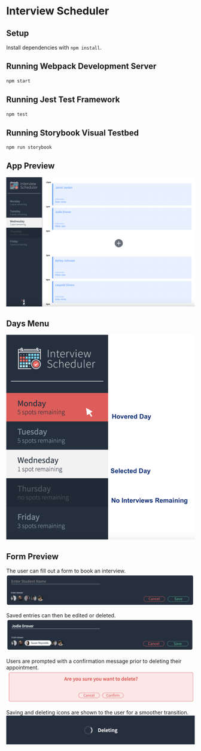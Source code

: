 # Interview Scheduler

## Setup

Install dependencies with `npm install`.

## Running Webpack Development Server

```sh
npm start
```

## Running Jest Test Framework

```sh
npm test
```

## Running Storybook Visual Testbed

```sh
npm run storybook
```

## App Preview
!["App-Preview"](https://github.com/droverj/scheduler/blob/master/docs/app-preview.png?raw=true)

## Days Menu
!["Day-Menu"](https://github.com/droverj/scheduler/blob/master/docs/day-menu.png?raw=true)

## Form Preview
The user can fill out a form to book an interview.
!["Form-Preview"](https://github.com/droverj/scheduler/blob/master/docs/form.png?raw=true)

Saved entries can then be edited or deleted.
!["Edit-form"](https://github.com/droverj/scheduler/blob/master/docs/edit.png?raw=true)

Users are prompted with a confirmation message prior to deleting their appointment.
!["Delete-confirmation"](https://github.com/droverj/scheduler/blob/master/docs/confirmation.png?raw=true)

Saving and deleting icons are shown to the user for a smoother transition.
!["Transition"](https://github.com/droverj/scheduler/blob/master/docs/transition.png?raw=true)




